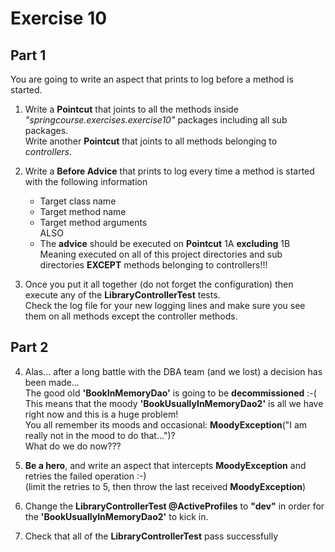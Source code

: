 
Exercise 10
===========

Part 1
------
You are going to write an aspect that prints to log before a method is started.

1. Write a **Pointcut** that joints to all the methods inside *"springcourse.exercises.exercise10"* packages including all sub packages.<br/>
   Write another **Pointcut** that joints to all methods belonging to *controllers*.

2. Write a **Before Advice** that prints to log every time a method is started with the following information
    - Target class name
    - Target method name
    - Target method arguments<br/>
   ALSO<br/>
    - The **advice** should be executed on **Pointcut** 1A **excluding** 1B<br/>
      Meaning executed on all of this project directories and sub directories **EXCEPT** methods belonging to controllers!!!

3. Once you put it all together (do not forget the configuration) then execute any of the **LibraryControllerTest** tests.<br/>
   Check the log file for your new logging lines and make sure you see them on all methods except the controller methods.

Part 2
------

4. Alas... after a long battle with the DBA team (and we lost) a decision has been made...<br/>
   The good old **'BookInMemoryDao'** is going to be **decommissioned** :-(<br/>
   This means that the moody **'BookUsuallyInMemoryDao2'** is all we have right now and this is a huge problem!<br/>
   You all remember its moods and occasional: **MoodyException**("I am really not in the mood to do that...")?<br/>
   What do we do now???<br/>

5. **Be a hero**, and write an aspect that intercepts **MoodyException** and retries the failed operation :-)<br/>
   (limit the retries to 5, then throw the last received **MoodyException**)

6. Change the **LibraryControllerTest @ActiveProfiles** to **"dev"** in order for the **'BookUsuallyInMemoryDao2'** to kick in.

7. Check that all of the **LibraryControllerTest** pass successfully

